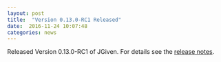 ```yaml
---
layout: post
title:  "Version 0.13.0-RC1 Released"
date:  2016-11-24 10:07:48
categories: news
---
```


Released Version 0.13.0-RC1 of JGiven. For details see the [release notes](https://github.com/TNG/JGiven/releases/tag/v0.13.0-RC1).

[jgiven-gh]: https://github.com/TNG/JGiven
[jgiven]:    https://jgiven.org
